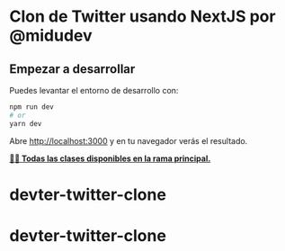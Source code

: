 # Clon de Twitter usando NextJS por @midudev

## Empezar a desarrollar

Puedes levantar el entorno de desarrollo con:

```bash
npm run dev
# or
yarn dev
```

Abre [http://localhost:3000](http://localhost:3000) y en tu navegador verás el resultado.

**[👨‍🏫 Todas las clases disponibles en la rama principal.](https://github.com/midudev/curso-nextjs-twitter-clone/blob/master/README.md)**
# devter-twitter-clone
# devter-twitter-clone
